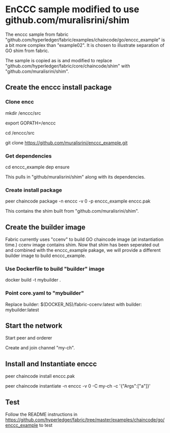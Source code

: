 # EnCCC sample modified to use github.com/muralisrini/shim

The enccc sample from fabric "github.com/hyperledger/fabric/examples/chaincode/go/enccc_example" is a bit more complex than "example02". It is chosen to illustrate separation of GO shim from fabric.

The sample is copied as is and modified to replace "github.com/hyperledger/fabric/core/chaincode/shim" with "github.com/muralisrini/shim".

## Create the enccc install package
### Clone encc 
mkdir <path>/enccc/src
  
export GOPATH=<path>/enccc
  
cd <path>/enccc/src
  
git clone https://github.com/muralisrini/enccc_example.git

### Get dependencies
cd enccc_example
dep ensure

This pulls in "github/muralisrini/shim" along with its dependencies.

### Create install package
peer chaincode package  -n enccc -v 0 -p enccc_example enccc.pak

This contains the shim built from "github.com/muralisrini/shim".

## Create the builder image
Fabric currently uses "ccenv" to build GO chaincode image (at instantiation time.) ccenv image contains shim. Now that shim has been seperated out and combined with the enccc_example pakage, we will provide a different builder image to build enccc_example.

### Use Dockerfile to build "builder" image
docker build -t mybuilder .

### Point core.yaml to "mybuilder"
Replace
builder: $(DOCKER_NS)/fabric-ccenv:latest
with
builder: mybuilder:latest

## Start the network
Start peer and orderer

Create and join channel "my-ch".

## Install and Instantiate enccc
peer chaincode install enccc.pak

peer chaincode instantiate -n enccc -v 0 -C my-ch  -c '{"Args":["a"]}'

## Test
Follow the README instructions in https://github.com/hyperledger/fabric/tree/master/examples/chaincode/go/enccc_example to test
